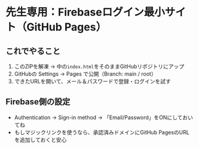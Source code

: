 # 先生専用：Firebaseログイン最小サイト（GitHub Pages）

## これでやること
1. このZIPを解凍 → 中の`index.html`をそのままGitHubリポジトリにアップ
2. GitHubの Settings → Pages で公開（Branch: main / root）
3. できたURLを開いて、メール＆パスワードで登録・ログインを試す

## Firebase側の設定
- Authentication → Sign-in method → 「Email/Password」をONにしておいてね
- もしマジックリンクを使うなら、承認済みドメインにGitHub PagesのURLを追加しておくと安心
